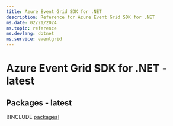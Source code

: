 ```yaml
---
title: Azure Event Grid SDK for .NET
description: Reference for Azure Event Grid SDK for .NET
ms.date: 02/21/2024
ms.topic: reference
ms.devlang: dotnet
ms.service: eventgrid
---
```

# Azure Event Grid SDK for .NET - latest
## Packages - latest
[!INCLUDE [packages](event-grid-index.md)]